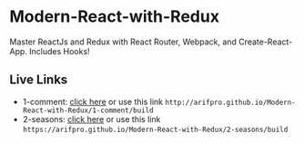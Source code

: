 # Modern-React-with-Redux

Master ReactJs and Redux with React Router, Webpack, and Create-React-App. Includes Hooks!

## Live Links

- 1-comment: [click here](http://arifpro.github.io/Modern-React-with-Redux/1-comment/build) or use this link `http://arifpro.github.io/Modern-React-with-Redux/1-comment/build`
- 2-seasons: [click here](https://arifpro.github.io/Modern-React-with-Redux/2-seasons/build) or use this link `https://arifpro.github.io/Modern-React-with-Redux/2-seasons/build`
